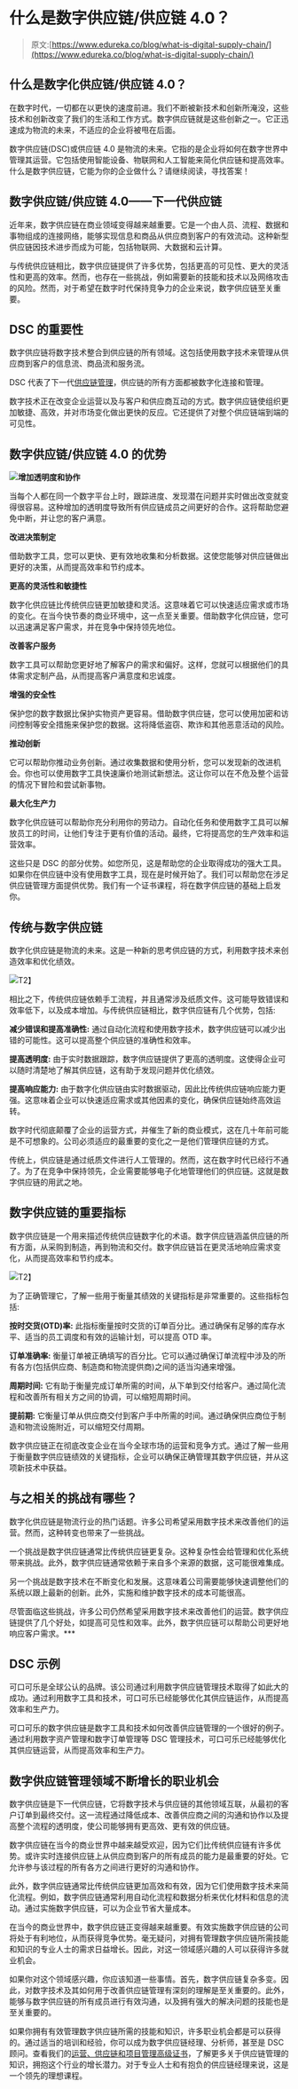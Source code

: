 # 什么是数字供应链/供应链 4.0？

> 原文:[https://www.edureka.co/blog/what-is-digital-supply-chain/](https://www.edureka.co/blog/what-is-digital-supply-chain/)

## **什么是数字化供应链/供应链 4.0？**

在数字时代，一切都在以更快的速度前进。我们不断被新技术和创新所淹没，这些技术和创新改变了我们的生活和工作方式。数字供应链就是这些创新之一。它正迅速成为物流的未来，不适应的企业将被甩在后面。

数字供应链(DSC)或供应链 4.0 是物流的未来。它指的是企业将如何在数字世界中管理其运营。它包括使用智能设备、物联网和人工智能来简化供应链和提高效率。什么是数字供应链，它能为你的企业做什么？请继续阅读，寻找答案！

## **数字供应链/供应链 4.0——下一代供应链**

近年来，数字供应链在商业领域变得越来越重要。它是一个由人员、流程、数据和事物组成的连接网络，能够实现信息和商品从供应商到客户的有效流动。这种新型供应链因技术进步而成为可能，包括物联网、大数据和云计算。

与传统供应链相比，数字供应链提供了许多优势，包括更高的可见性、更大的灵活性和更高的效率。然而，也存在一些挑战，例如需要新的技能和技术以及网络攻击的风险。然而，对于希望在数字时代保持竞争力的企业来说，数字供应链至关重要。

## **DSC 的重要性**

数字供应链将数字技术整合到供应链的所有领域。这包括使用数字技术来管理从供应商到客户的信息流、商品流和服务流。

DSC 代表了下一代[供应链管理](https://www.edureka.co/blog/major-decision-areas-in-supply-chain-management/)，供应链的所有方面都被数字化连接和管理。

数字技术正在改变企业运营以及与客户和供应商互动的方式。数字供应链使组织更加敏捷、高效，并对市场变化做出更快的反应。它还提供了对整个供应链端到端的可见性。

## **数字供应链/供应链 4.0 的优势**

**![](../Images/70a6c386a06266acc1a80299a2681426.png)增加透明度和协作**

当每个人都在同一个数字平台上时，跟踪进度、发现潜在问题并实时做出改变就变得很容易。这种增加的透明度导致所有供应链成员之间更好的合作。这将帮助您避免中断，并让您的客户满意。

**改进决策制定**

借助数字工具，您可以更快、更有效地收集和分析数据。这使您能够对供应链做出更好的决策，从而提高效率和节约成本。

**更高的灵活性和敏捷性**

数字化供应链比传统供应链更加敏捷和灵活。这意味着它可以快速适应需求或市场的变化。在当今快节奏的商业环境中，这一点至关重要。借助数字化供应链，您可以迅速满足客户需求，并在竞争中保持领先地位。

**改善客户服务**

数字工具可以帮助您更好地了解客户的需求和偏好。这样，您就可以根据他们的具体需求定制产品，从而提高客户满意度和忠诚度。

**增强的安全性**

保护您的数字数据比保护实物资产更容易。借助数字供应链，您可以使用加密和访问控制等安全措施来保护您的数据。这将降低盗窃、欺诈和其他恶意活动的风险。

**推动创新**

它可以帮助你推动业务创新。通过收集数据和使用分析，您可以发现新的改进机会。你也可以使用数字工具快速廉价地测试新想法。这让你可以在不危及整个运营的情况下冒险和尝试新事物。

**最大化生产力**

数字化供应链可以帮助你充分利用你的劳动力。自动化任务和使用数字工具可以解放员工的时间，让他们专注于更有价值的活动。最终，它将提高您的生产效率和运营效率。

这些只是 DSC 的部分优势。如您所见，这是帮助您的企业取得成功的强大工具。如果你在供应链中没有使用数字工具，现在是时候开始了。我们可以帮助您在涉足供应链管理方面提供优势。我们有一个证书课程，将在数字供应链的基础上启发你。

## **传统与数字供应链**

数字化供应链是物流的未来。这是一种新的思考供应链的方式，利用数字技术来创造效率和优化绩效。

![](../Images/a76f920f29de8d7dc583d91fee84ea87.png)T2】

相比之下，传统供应链依赖手工流程，并且通常涉及纸质文件。这可能导致错误和效率低下，以及成本增加。与传统供应链相比，数字供应链有几个优势，包括:

**减少错误和提高准确性:** 通过自动化流程和使用数字技术，数字供应链可以减少出错的可能性。这可以提高整个供应链的准确性和效率。

**提高透明度:** 由于实时数据跟踪，数字供应链提供了更高的透明度。这使得企业可以随时清楚地了解其供应链，这有助于发现问题并优化绩效。

**提高响应能力:** 由于数字化供应链由实时数据驱动，因此比传统供应链响应能力更强。这意味着企业可以快速适应需求或其他因素的变化，确保供应链始终高效运转。

数字时代彻底颠覆了企业的运营方式，并催生了新的商业模式，这在几十年前可能是不可想象的。公司必须适应的最重要的变化之一是他们管理供应链的方式。

传统上，供应链是通过纸质文件进行人工管理的。然而，这在数字时代已经行不通了。为了在竞争中保持领先，企业需要能够电子化地管理他们的供应链。这就是数字供应链的用武之地。

## **数字供应链的重要指标**

数字供应链是一个用来描述传统供应链数字化的术语。数字供应链涵盖供应链的所有方面，从采购到制造，再到物流和交付。数字供应链旨在更灵活地响应需求变化，从而提高效率和节约成本。

![](../Images/cef9c04a09e960ea62c150462e08efc9.png)T2】

为了正确管理它，了解一些用于衡量其绩效的关键指标是非常重要的。这些指标包括:

**按时交货(OTD)率:** 此指标衡量按时交货的订单百分比。通过确保有足够的库存水平、适当的员工调度和有效的运输计划，可以提高 OTD 率。

**订单准确率:** 衡量订单被正确填写的百分比。它可以通过确保订单流程中涉及的所有各方(包括供应商、制造商和物流提供商)之间的适当沟通来增强。

**周期时间:** 它有助于衡量完成订单所需的时间，从下单到交付给客户。通过简化流程和改善所有相关方之间的协调，可以缩短周期时间。

**提前期:** 它衡量订单从供应商交付到客户手中所需的时间。通过确保供应商位于制造和物流设施附近，可以缩短交付周期。

数字供应链正在彻底改变企业在当今全球市场的运营和竞争方式。通过了解一些用于衡量数字供应链绩效的关键指标，企业可以确保正确管理其数字供应链，并从这项新技术中获益。

## 与之相关的挑战有哪些？

数字化供应链是物流行业的热门话题。许多公司希望采用数字技术来改善他们的运营。然而，这种转变也带来了一些挑战。

一个挑战是数字供应链通常比传统供应链更复杂。这种复杂性会给管理和优化系统带来挑战。此外，数字供应链通常依赖于来自多个来源的数据，这可能很难集成。

另一个挑战是数字技术在不断变化和发展。这意味着公司需要能够快速调整他们的系统以跟上最新的创新。此外，实施和维护数字技术的成本可能很高。

尽管面临这些挑战，许多公司仍然希望采用数字技术来改善他们的运营。数字供应链提供了几个好处，如提高可见性和效率。此外，数字供应链可以帮助公司更好地响应客户需求。***

## **DSC 示例**

可口可乐是全球公认的品牌。该公司通过利用数字供应链管理技术取得了如此大的成功。通过利用数字工具和技术，可口可乐已经能够优化其供应链运作，从而提高效率和生产力。

可口可乐的数字供应链是数字工具和技术如何改善供应链管理的一个很好的例子。通过利用数字资产管理和数字订单管理等 DSC 管理技术，可口可乐已经能够优化其供应链运营，从而提高效率和生产力。

## **数字供应链管理领域不断增长的职业机会**

数字供应链是下一代供应链，它将数字技术与供应链的其他领域互联，从最初的客户订单到最终交付。这一流程通过降低成本、改善供应商之间的沟通和协作以及提高整个流程的透明度，使公司能够拥有更高效、更有效的供应链。

数字供应链在当今的商业世界中越来越受欢迎，因为它们比传统供应链有许多优势。或许实时连接供应链上从供应商到客户的所有成员的能力是最重要的好处。它允许参与该过程的所有各方之间进行更好的沟通和协作。

此外，数字供应链通常比传统供应链更加高效和有效，因为它们使用数字技术来简化流程。例如，数字供应链通常利用自动化流程和数据分析来优化材料和信息的流动。通过实施数字供应链，可以为企业节省大量成本。

在当今的商业世界中，数字供应链正变得越来越重要。有效实施数字供应链的公司将处于有利地位，从而获得竞争优势。毫无疑问，对拥有管理数字供应链所需技能和知识的专业人士的需求日益增长。因此，对这一领域感兴趣的人可以获得许多就业机会。

如果你对这个领域感兴趣，你应该知道一些事情。首先，数字供应链复杂多变。因此，对数字技术及其如何用于改善供应链管理有深刻的理解是至关重要的。此外，能够与数字供应链的所有成员进行有效沟通，以及拥有强大的解决问题的技能也是至关重要的。

如果你拥有有效管理数字供应链所需的技能和知识，许多职业机会都是可以获得的。通过适当的培训和经验，你可以成为数字供应链经理、分析师，甚至是 DSC 顾问。查看我们的[运营、供应链和项目管理高级证书](https://www.edureka.co/highered/advanced-program-in-operations-supply-chain-project-management-iitg)，了解更多关于供应链管理的知识，拥抱这个行业的增长潜力。对于专业人士和有抱负的供应链经理来说，这是一个领先的理想课程。